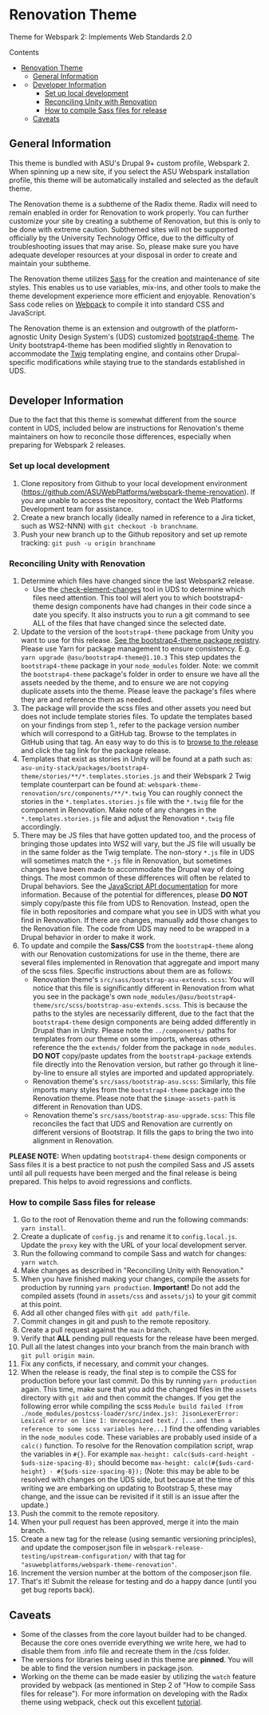 # Renovation Theme
Theme for Webspark 2: Implements Web Standards 2.0

Contents
- [Renovation Theme](#renovation-theme)
  - [General Information](#general-information)
- [](#)
  - [Developer Information](#developer-information)
    - [Set up local development](#set-up-local-development)
    - [Reconciling Unity with Renovation](#reconciling-unity-with-renovation)
    - [How to compile Sass files for release](#how-to-compile-sass-files-for-release)
  - [Caveats](#caveats)

## General Information
This theme is bundled with ASU's Drupal 9+ custom profile, Webspark 2. When spinning up a new site, if you select the ASU Webspark installation profile, this theme will be automatically installed and selected as the default theme.

The Renovation theme is a subtheme of the Radix theme. Radix will need to remain enabled in order for Renovation to work properly. You can further customize your site by creating a subtheme of Renovation, but this is only to be done with extreme caution. Subthemed sites will not be supported officially by the University Technology Office, due to the difficulty of troubleshooting issues that may arise. So, please make sure you have adequate developer resources at your disposal in order to create and maintain your subtheme.

The Renovation theme utilizes [Sass](https://sass-lang.com/) for the creation and maintenance of site styles. This enables us to use variables, mix-ins, and other tools to make the theme development experience more efficient and enjoyable. Renovation's Sass  code relies on [Webpack](https://webpack.js.org) to compile it into standard CSS and JavaScript.

The Renovation theme is an extension and outgrowth of the platform-agnostic Unity Design System's (UDS) customized [bootstrap4-theme](https://github.com/ASU/asu-unity-stack/tree/dev/packages/bootstrap4-theme). The Unity bootstrap4-theme has been modified slightly in Renovation to accommodate the [Twig](https://twig.symfony.com/) templating engine, and contains other Drupal-specific modifications while staying true to the standards established in UDS.

#

## Developer Information
Due to the fact that this theme is somewhat different from the source content in UDS, included below are instructions for Renovation's theme maintainers on how to reconcile those differences, especially when preparing for Webspark 2 releases.

### Set up local development
1. Clone repository from Github to your local development environment (https://github.com/ASUWebPlatforms/webspark-theme-renovation). If you are unable to access the repository, contact the Web Platforms Development team for assistance.
2. Create a new branch locally (ideally named in reference to a Jira ticket, such as WS2-NNN) with `git checkout -b branchname`.
3. Push your new branch up to the Github repository and set up remote tracking: `git push -u origin branchname`

### Reconciling Unity with Renovation
1. Determine which files have changed since the last Webspark2 release.
   - Use the [check-element-changes](https://github.com/ASU/asu-unity-stack#check-element-changes) tool in UDS to determine which files need attention. This tool will alert you to which bootstrap4-theme design components have had changes in their code since a date you specify. It also instructs you to run a git command to see ALL of the files that have changed since the selected date.
2. Update to the version of the `bootstrap4-theme` package from Unity you want to use for this release. [See the bootstrap4-theme package registry](https://github.com/ASU/asu-unity-stack/pkgs/npm/bootstrap4-theme). Please use Yarn for package management to ensure consistency. E.g. `yarn upgrade @asu/bootstrap4-theme@1.10.3`
This step updates the `bootstrap4-theme` package in your `node_modules` folder. Note: we commit the `bootstrap4-theme` package's folder in order to ensure we have all the assets needed by the theme, and to ensure we are not copying duplicate assets into the theme. Please leave the package's files where they are and reference them as needed.
3. The package will provide the scss files and other assets you need but does not include template stories files. To update the templates based on your findings from step 1., refer to the package version number which will correspond to a GitHub tag. Browse to the templates in GitHub using that tag. An easy way to do this is to [browse to the release](https://github.com/ASU/asu-unity-stack/releases) and click the tag link for the package release.
4. Templates that exist as stories in Unity will be found at a path such as:
`asu-unity-stack/packages/bootstrap4-theme/stories/**/*.templates.stories.js`
and their Webspark 2 Twig template counterpart can be found at:
`webspark-theme-renovation/src/components/**/*.twig`
You can roughly connect the stories in the `*.templates.stories.js` file with the `*.twig` file for the component in Renovation. Make note of any changes in the `*.templates.stories.js` file and adjust the Renovation `*.twig` file accordingly.
5. There may be JS files that have gotten updated too, and the process of bringing those updates into WS2 will vary, but the JS file will usually be in the same folder as the Twig template. The non-story `*.js` file in UDS will sometimes match the `*.js` file in Renovation, but sometimes changes have been made to accommodate the Drupal way of doing things. The most common of these differences will often be related to Drupal behaviors. See the [JavaScript API documentation](https://www.drupal.org/docs/drupal-apis/javascript-api/javascript-api-overview) for more information. Because of the potential for differences, please **DO NOT** simply copy/paste this file from UDS to Renovation. Instead, open the file in both repositories and compare what you see in UDS with what you find in Renovation. If there are changes, manually add those changes to the Renovation file. The code from UDS may need to be wrapped in a Drupal behavior in order to make it work.
6. To update and compile the **Sass/CSS** from the `bootstrap4-theme` along with our Renovation customizations for use in the theme, there are several files implemented in Renovation that aggregate and import many of the scss files. Specific instructions about them are as follows:
   - Renovation theme's `src/sass/bootstrap-asu-extends.scss`: You will notice that this file is significantly different in Renovation from what you see in the package's own `node_modules/@asu/bootstrap4-theme/src/scss/bootstrap-asu-extends.scss`. This is because the paths to the styles are necessarily different, due to the fact that the `bootstrap4-theme` design components are being added differently in Drupal than in Unity. Please note the `../components/` paths for templates from our theme on some imports, whereas others reference the the `extends/` folder from the package in `node_modules`. **DO NOT** copy/paste updates from the `bootstrap4-package` extends file directly into the Renovation version, but rather go through it line-by-line to ensure all styles are imported and updated appropriately.
   - Renovation theme's `src/sass/bootstrap-asu.scss`: Similarly, this file imports many styles from the `bootstrap4-theme` package into the Renovation theme. Please note that the `$image-assets-path` is different in Renovation than UDS.
   - Renovation theme's `src/sass/bootstrap-asu-upgrade.scss`: This file reconciles the fact that UDS and Renovation are currently on different versions of Bootstrap. It fills the gaps to bring the two into alignment in Renovation.

**PLEASE NOTE:** When updating `bootstrap4-theme` design components or Sass files it is a best practice to not push the compiled Sass and JS assets until all pull requests have been merged and the final release is being prepared. This helps to avoid regressions and conflicts.

### How to compile Sass files for release
1. Go to the root of Renovation theme and run the following commands: `yarn install`.
2. Create a duplicate of `config.js` and rename it to `config.local.js`. Update the `proxy` key with the URL of your local development server.
3. Run the following command to compile Sass and watch for changes: `yarn watch`.
4. Make changes as described in "Reconciling Unity with Renovation."
5. When you have finished making your changes, compile the assets for production by running `yarn production`. **Important!** Do not add the compiled assets (found in `assets/css` and `assets/js`) to your git commit at this point.
6. Add all other changed files with `git add path/file`.
7. Commit changes in git and push to the remote repository.
8. Create a pull request against the `main` branch.
9. Verify that **ALL** pending pull requests for the release have been merged.
10. Pull all the latest changes into your branch from the main branch with `git pull origin main`.
11. Fix any conficts, if necessary, and commit your changes.
12. When the release is ready, the final step is to compile the CSS for production before your last commit. Do this by running `yarn production` again. This time, make sure that you add the changed files in the `assets` directory with `git add` and then commit the changes. If you get the following error while compiling the scss `Module build failed (from ./node_modules/postcss-loader/src/index.js): JisonLexerError: Lexical error on line 1: Unrecognized text./ [...and then a reference to some scss variables here...]` find the offending variables in the `node_modules` code. These variables are probably used inside of a `calc()` function. To resolve for the Renovation compilation script, wrap the variables in `#{}`. For example `max-height: calc($uds-card-height - $uds-size-spacing-8);` should become `max-height: calc(#{$uds-card-height} - #{$uds-size-spacing-8});` (Note: this may be able to be resolved with changes on the UDS side, but because at the time of this writing we are embarking on updating to Bootstrap 5, these may change, and the issue can be revisited if it still is an issue after the update.) 
13. Push the commit to the remote repository.
14. When your pull request has been approved, merge it into the main branch.
15. Create a new tag for the release (using semantic versioning principles), and update the composer.json file in `webspark-release-testing/upstream-configuration/` with that tag for `"asuwebplatforms/webspark-theme-renovation"`.
16. Increment the version number at the bottom of the composer.json file.
17. That's it! Submit the release for testing and do a happy dance (until you get bug reports back).

## Caveats
- Some of the classes from the core layout builder had to be changed. Because the core ones override everything we write here, we had to disable them from .info file and recreate them in the /css folder.
- The versions for libraries being used in this theme are **pinned**. You will be able to find the version numbers in package.json.
- Working on the theme can be made easier by utilizing the `watch` feature provided by webpack (as mentioned in Step 2 of "How to compile Sass files for release"). For more information on developing with the Radix theme using webpack, check out this excellent [tutorial](https://www.youtube.com/watch?v=ak1IOcYnN9s).
